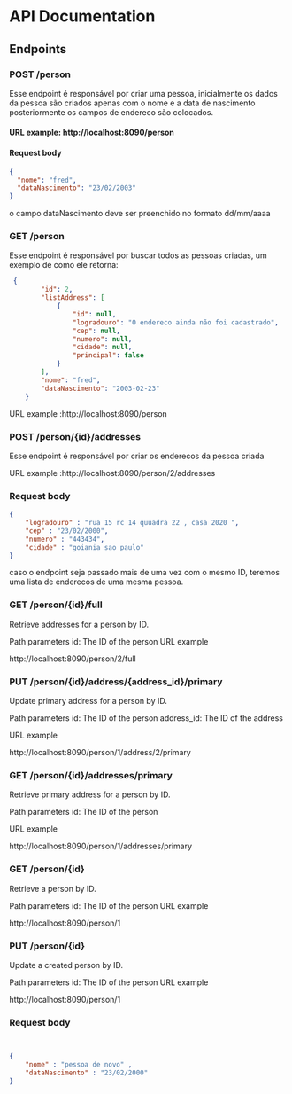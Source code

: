 # API Documentation

## Endpoints



### POST /person
Esse endpoint é responsável por criar uma pessoa, inicialmente os dados da pessoa
são criados apenas com o nome e a data de nascimento posteriormente os campos de endereco são colocados.

#### URL example: http://localhost:8090/person

#### Request body
```json
{
  "nome": "fred",
  "dataNascimento": "23/02/2003"
}
```
o campo dataNascimento deve ser preenchido no formato dd/mm/aaaa




### GET /person
Esse endpoint é responsável por buscar todos as pessoas criadas, um exemplo de como ele retorna:
```json
 {
        "id": 2,
        "listAddress": [
            {
                "id": null,
                "logradouro": "O endereco ainda não foi cadastrado",
                "cep": null,
                "numero": null,
                "cidade": null,
                "principal": false
            }
        ],
        "nome": "fred",
        "dataNascimento": "2003-02-23"
    }
```
URL example :http://localhost:8090/person




### POST /person/{id}/addresses
Esse endpoint é responsável por criar os enderecos da pessoa criada

URL example :http://localhost:8090/person/2/addresses

### Request body
```json
{
    "logradouro" : "rua 15 rc 14 quuadra 22 , casa 2020 ",
    "cep" : "23/02/2000",
    "numero" : "443434",
    "cidade" : "goiania sao paulo"
}
```
caso o endpoint seja passado mais de uma vez com o mesmo ID,
teremos uma lista de enderecos de uma mesma pessoa.




### GET /person/{id}/full
Retrieve addresses for a person by ID.

Path parameters
id: The ID of the person
URL example


http://localhost:8090/person/2/full


### PUT /person/{id}/address/{address_id}/primary
Update primary address for a person by ID.

Path parameters
id: The ID of the person
address_id: The ID of the address

URL example


http://localhost:8090/person/1/address/2/primary


### GET /person/{id}/addresses/primary
Retrieve primary address for a person by ID.

Path parameters
id: The ID of the person

URL example

http://localhost:8090/person/1/addresses/primary


### GET /person/{id}
Retrieve a person by ID.

Path parameters
id: The ID of the person
URL example


http://localhost:8090/person/1

### PUT /person/{id}
Update a created person by ID.

Path parameters
id: The ID of the person
URL example


http://localhost:8090/person/1


### Request body
```json


{
	"nome" : "pessoa de novo" ,
	"dataNascimento" : "23/02/2000"
}
```

